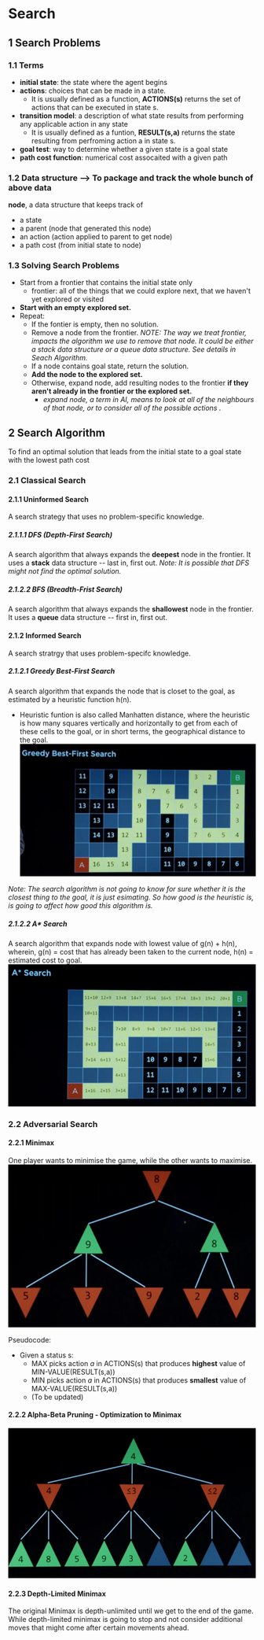 # Search
## 1 Search Problems
### 1.1 Terms
- **initial state**: the state where the agent begins
- **actions**: choices that can be made in a state. 
    - It is usually defined as a function, **ACTIONS(s)** returns the set of actions that can be executed in state s.
- **transition model**: a description of what state results from performing any applicable action in any state
    - It is usually defined as a funtion, **RESULT(s,a)** returns the state resulting from perfroming action a in state s.
- **goal test**: way to determine whether a given state is a goal state
- **path cost function**: numerical cost assocaited with a given path
### 1.2 Data structure --> To package and track the whole bunch of above data 
**node**, a data structure that keeps track of 
- a state
- a parent (node that generated this node)
- an action (action applied to parent to get node)
- a path cost (from initial state to node)
### 1.3 Solving Search Problems
- Start from a frontier that contains the initial state only
    - frontier: all of the things that we could explore next, that we haven't yet explored or visited
- **Start with an empty explored set.**
- Repeat:
    - If the fontier is empty, then no solution.
    - Remove a node from the frontier. 
      *NOTE: The way we treat frontier, impacts the algorithm we use to remove that node. It could be either a stack data structure or a queue data structure. See details in Seach Algorithm.*
    - If a node contains goal state, return the solution.
    - **Add the node to the explored set.**
    - Otherwise, expand node, add resulting nodes to the frontier **if they aren't already in the frontier or the explored set.**
        - *expand node, a term in AI, means to look at all of the neighbours of that node, or to consider all of the possible actions  .*
## 2 Search Algorithm
To find an optimal solution that leads from the initial state to a goal state with the lowest path cost
### 2.1 Classical Search
#### 2.1.1 Uninformed Search
A search strategy that uses no problem-specific knowledge.
##### 2.1.1.1 DFS (Depth-First Search)
A search algorithm that always expands the **deepest** node in the frontier.
It uses a **stack** data structure -- last in, first out.
*Note: It is possible that DFS might not find the optimal solution.*
##### 2.1.2.2 BFS (Breadth-Frist Search)
A search algorithm that always expands the **shallowest** node in the frontier.
It uses a **queue** data structure -- first in, first out.
#### 2.1.2 Informed Search
A search stratrgy that uses problem-specifc knowledge.
##### 2.1.2.1 Greedy Best-First Search
A search algorithm that expands the node that is closet to the goal, as estimated by a heuristic function h(n). 
- Heuristic funtion is also called Manhatten distance, where the heuristic is how many squares vertically and horizontally to get from each of these cells to the goal, or in short terms, the geographical distance to the goal.
![Greedy Best-First Search](./images/GreedyBestFirstSearch.JPG)

*Note: The search algorithm is not going to know for sure whether it is the closest thing to the goal, it is just esimating. So how good is the heuristic is, is going to affect how good this algorithm is.*
##### 2.1.2.2 A* Search
A search algorithm that expands node with lowest value of g(n) + h(n), wherein,
g(n) = cost that has already been taken to the current node,
h(n) = estimated cost to goal.
![A* Search](./images/ASearch.JPG)

### 2.2 Adversarial Search
#### 2.2.1 Minimax
One player wants to minimise the game, while the other wants to maximise.
![Minimax](./images/MiniMax.JPG)

Pseudocode:
- Given a status s:
    - MAX picks action *a* in ACTIONS(s) that produces **highest** value of MIN-VALUE(RESULT(s,a))
    - MIN picks action *a* in ACTIONS(s) that produces **smallest** value of MAX-VALUE(RESULT(s,a)) 
    - (To be updated)
 #### 2.2.2 Alpha-Beta Pruning - Optimization to Minimax
 ![Alpha-Beta Pruning](./images/AlphaBetaPruning.JPG)
 #### 2.2.3 Depth-Limited Minimax 
 The original Minimax is depth-unlimited until we get to the end of the game. While depth-limited minimax is going to stop and not consider additional moves that might come after certain movements ahead.
